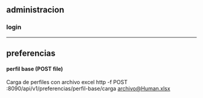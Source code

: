 ## administracion

### login

---

## preferencias

#### perfil base (POST file)
Carga de perfiles con archivo excel
http -f POST :8090/api/v1/preferencias/perfil-base/carga archivo@Human.xlsx
